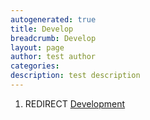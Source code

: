 ```yaml
---
autogenerated: true
title: Develop
breadcrumb: Develop
layout: page
author: test author
categories: 
description: test description
---
```


1.  REDIRECT [Development](Development "wikilink")
